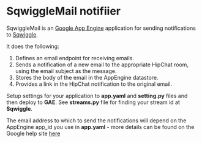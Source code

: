 # SqwiggleMail notifiier

SqwiggleMail is an [Google App Engine][] application for sending notifications to [Sqwiggle][].

It does the following:

1. Defines an email endpoint for receiving emails.
2. Sends a notification of a new email to the appropriate HipChat room, using the email subject as the message.
3. Stores the body of the email in the AppEngine datastore.
4. Provides a link in the HipChat notification to the original email.

Setup settings for your application to **app.yaml** and **setting.py** files and then deploy to **GAE**. See **streams.py** file for finding your stream id at **Sqwiggle**.

The email address to which to send the notifications will depend on the AppEngine app_id you use in **app.yaml** - more details can be found on the Google help site [here](http://code.google.com/appengine/docs/python/mail/receivingmail.html)

[Sqwiggle]: https://www.sqwiggle.com/
[Google App Engine]: https://cloud.google.com/appengine/